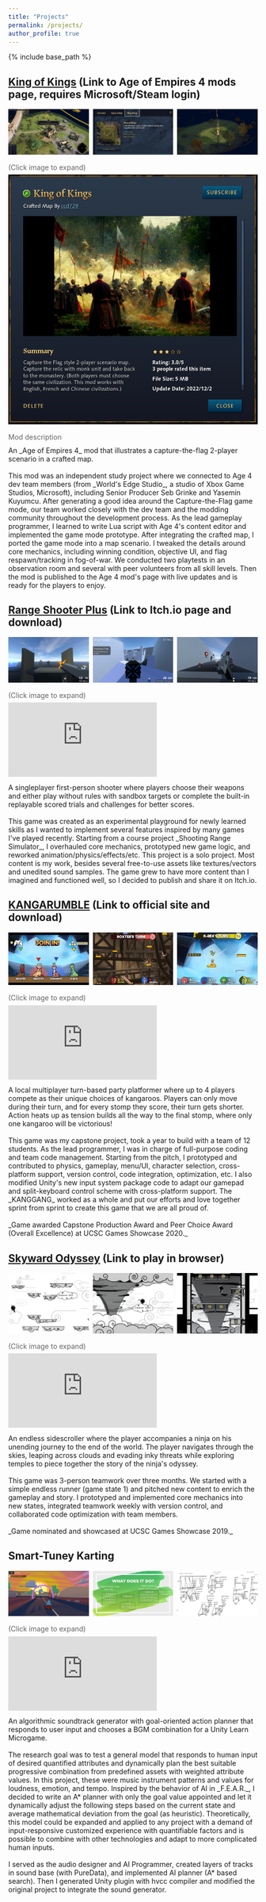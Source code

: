 ```yaml
---
title: "Projects"
permalink: /projects/
author_profile: true
---
```


{% include base_path %}

## [King of Kings](https://www.ageofempires.com/mods/details/123352) (Link to Age of Empires 4 mods page, requires Microsoft/Steam login)

<div style="margin-bottom: 0.2rem">
  <style scoped>
    #img-list {
      display: flex;
      gap: 0.5rem;
      width: 100%;
    }

    @media (max-width: 924px) {
      #img-list {
        flex-wrap: wrap;
      }
    }
  </style>
  <div id="img-list">
    <div style="flex-grow: 1">
      <a data-fslightbox="gallery0" href="/images/project-screenshot-0-1.png">
        <img src="/images/project-screenshot-0-1.png" />
      </a>
    </div>
    <div style="flex-grow: 1">
      <a data-fslightbox="gallery0" href="/images/project-screenshot-0-2.png">
        <img src="/images/project-screenshot-0-2.png" />
      </a>
    </div>
    <div style="flex-grow: 1">
      <a data-fslightbox="gallery0" href="/images/project-screenshot-0-3.png">
        <img src="/images/project-screenshot-0-3.png" />
      </a>
    </div>
  </div>
</div>
<p style="color: rgb(100, 100, 100); margin-bottom: 0.4rem;">(Click image to expand)</p>
<div style="max-width: 560px; margin-bottom: 0.4rem;"><img src="/images/project-screenshot-0-4.png" alt="King of Kings description"></div>
<p style="color: rgb(100, 100, 100); margin-bottom: 0.6rem;">Mod description</p>
An _Age of Empires 4_ mod that illustrates a capture-the-flag 2-player scenario in a crafted map. 
<br><br>
This mod was an independent study project where we connected to Age 4 dev team members (from _World's Edge Studio_, a studio of Xbox Game Studios, Microsoft), including Senior Producer Seb Grinke and Yasemin Kuyumcu. After generating a good idea around the Capture-the-Flag game mode, our team worked closely with the dev team and the modding community throughout the development process. As the lead gameplay programmer, I learned to write Lua script with Age 4's content editor and implemented the game mode prototype. After integrating the crafted map, I ported the game mode into a map scenario. I tweaked the details around core mechanics, including winning condition, objective UI, and flag respawn/tracking in fog-of-war. We conducted two playtests in an observation room and several with peer volunteers from all skill levels. Then the mod is published to the Age 4 mod's page with live updates and is ready for the players to enjoy.




## [Range Shooter Plus](https://ccd729.itch.io/range-shooter-plus) (Link to Itch.io page and download)

<div style="margin-bottom: 0.2rem">
  <style scoped>
    #img-list {
      display: flex;
      gap: 0.5rem;
      width: 100%;
    }

    @media (max-width: 924px) {
      #img-list {
        flex-wrap: wrap;
      }
    }
  </style>
  <div id="img-list">
    <div style="flex-grow: 1">
      <a data-fslightbox="gallery1" href="/images/project-screenshot-1-1.png">
        <img src="/images/project-screenshot-1-1.png" />
      </a>
    </div>
    <div style="flex-grow: 1">
      <a data-fslightbox="gallery1" href="/images/project-screenshot-1-2.png">
        <img src="/images/project-screenshot-1-2.png" />
      </a>
    </div>
    <div style="flex-grow: 1">
      <a data-fslightbox="gallery1" href="/images/project-screenshot-1-3.png">
        <img src="/images/project-screenshot-1-3.png" />
      </a>
    </div>
  </div>
</div>
<p style="color: rgb(100, 100, 100); margin-bottom: 0.4rem;">(Click image to expand)</p>
<div style="max-width: 560px; margin-bottom: 0.6rem;"><iframe src="https://www.youtube.com/embed/byxF5zNNaDE" title="YouTube video player" frameborder="0" allow="accelerometer; autoplay; clipboard-write; encrypted-media; gyroscope; picture-in-picture" allowfullscreen></iframe></div>
A singleplayer first-person shooter where players choose their weapons and either play without rules with sandbox targets or complete the built-in replayable scored trials and challenges for better scores. 
<br><br>
This game was created as an experimental playground for newly learned skills as I wanted to implement several features inspired by many games I've played recently. Starting from a course project _Shooting Range Simulator_, I overhauled core mechanics, prototyped new game logic, and reworked animation/physics/effects/etc. This project is a solo project. Most content is my work, besides several free-to-use assets like textures/vectors and unedited sound samples. The game grew to have more content than I imagined and functioned well, so I decided to publish and share it on Itch.io.


## [KANGARUMBLE](https://kangarumble.itch.io/kangarumble) (Link to official site and download)

<div style="margin-bottom: 0.2rem">
  <style scoped>
    #img-list {
      display: flex;
      gap: 0.5rem;
      width: 100%;
    }

    @media (max-width: 924px) {
      #img-list {
        flex-wrap: wrap;
      }
    }
  </style>
  <div id="img-list">
    <div style="flex-grow: 1">
      <a data-fslightbox="gallery2" href="/images/project-screenshot-2-1.png">
        <img src="/images/project-screenshot-2-1.png" />
      </a>
    </div>
    <div style="flex-grow: 1">
      <a data-fslightbox="gallery2" href="/images/project-screenshot-2-2.png">
        <img src="/images/project-screenshot-2-2.png" />
      </a>
    </div>
    <div style="flex-grow: 1">
      <a data-fslightbox="gallery2" href="/images/project-screenshot-2-3.png">
        <img src="/images/project-screenshot-2-3.png" />
      </a>
    </div>
  </div>
</div>
<p style="color: rgb(100, 100, 100); margin-bottom: 0.4rem;">(Click image to expand)</p>
<div style="max-width: 560px; margin-bottom: 0.6rem;"><iframe src="https://www.youtube.com/embed/bO-pFA_Xl3I" title="YouTube video player" frameborder="0" allow="accelerometer; autoplay; clipboard-write; encrypted-media; gyroscope; picture-in-picture" allowfullscreen></iframe></div>
A local multiplayer turn-based party platformer where up to 4 players compete as their unique choices of kangaroos. Players can only move during their turn, and for every stomp they score, their turn gets shorter. Action heats up as tension builds all the way to the final stomp, where only one kangaroo will be victorious!
<br><br>
This game was my capstone project, took a year to build with a team of 12 students. As the lead programmer, I was in charge of full-purpose coding and team code management. Starting from the pitch, I prototyped and contributed to physics, gameplay, menu/UI, character selection, cross-platform support, version control, code integration, optimization, etc. I also modified Unity's new input system package code to adapt our gamepad and split-keyboard control scheme with cross-platform support. The _KANGGANG_ worked as a whole and put our efforts and love together sprint from sprint to create this game that we are all proud of.
<br><br>
_Game awarded Capstone Production Award and Peer Choice Award (Overall Excellence) at UCSC Games Showcase 2020._


## [Skyward Odyssey](https://hpaing.itch.io/skyward-odyssey) (Link to play in browser)

<div style="margin-bottom: 0.2rem">
  <style scoped>
    #img-list {
      display: flex;
      gap: 0.5rem;
      width: 100%;
    }

    @media (max-width: 924px) {
      #img-list {
        flex-wrap: wrap;
      }
    }
  </style>
  <div id="img-list">
    <div style="flex-grow: 1">
      <a data-fslightbox="gallery3" href="/images/project-screenshot-3-1.png">
        <img src="/images/project-screenshot-3-1.png" />
      </a>
    </div>
    <div style="flex-grow: 1">
      <a data-fslightbox="gallery3" href="/images/project-screenshot-3-2.png">
        <img src="/images/project-screenshot-3-2.png" />
      </a>
    </div>
    <div style="flex-grow: 1">
      <a data-fslightbox="gallery3" href="/images/project-screenshot-3-3.png">
        <img src="/images/project-screenshot-3-3.png" />
      </a>
    </div>
  </div>
</div>
<p style="color: rgb(100, 100, 100); margin-bottom: 0.4rem;">(Click image to expand)</p>
<div style="max-width: 560px; margin-bottom: 0.6rem;"><iframe src="https://www.youtube.com/embed/q5_rguiviks" title="YouTube video player" frameborder="0" allow="accelerometer; autoplay; clipboard-write; encrypted-media; gyroscope; picture-in-picture" allowfullscreen></iframe></div>
An endless sidescroller where the player accompanies a ninja on his unending journey to the end of the world. The player navigates through the skies, leaping across clouds and evading inky threats while exploring temples to piece together the story of the ninja's odyssey.
<br><br>
This game was 3-person teamwork over three months. We started with a simple endless runner (game state 1) and pitched new content to enrich the gameplay and story. I prototyped and implemented core mechanics into new states, integrated teamwork weekly with version control, and collaborated code optimization with team members.
<br><br>
_Game nominated and showcased at UCSC Games Showcase 2019._

## Smart-Tuney Karting

<div style="margin-bottom: 0.2rem">
  <style scoped>
    #img-list {
      display: flex;
      gap: 0.5rem;
      width: 100%;
    }

    @media (max-width: 924px) {
      #img-list {
        flex-wrap: wrap;
      }
    }
  </style>
  <div id="img-list">
    <div style="flex-grow: 1">
      <a data-fslightbox="gallery4" href="/images/project-screenshot-4-1.png">
        <img src="/images/project-screenshot-4-1.png" />
      </a>
    </div>
    <div style="flex-grow: 1">
      <a data-fslightbox="gallery4" href="/images/project-screenshot-4-2.png">
        <img src="/images/project-screenshot-4-2.png" />
      </a>
    </div>
    <div style="flex-grow: 1">
      <a data-fslightbox="gallery4" href="/images/project-screenshot-4-3.png">
        <img src="/images/project-screenshot-4-3.png" />
      </a>
    </div>
  </div>
</div>
<p style="color: rgb(100, 100, 100); margin-bottom: 0.4rem;">(Click image to expand)</p>
<div style="max-width: 560px; margin-bottom: 0.6rem;"><iframe src="https://www.youtube.com/embed/LeObdbd_d5o" title="YouTube video player" frameborder="0" allow="accelerometer; autoplay; clipboard-write; encrypted-media; gyroscope; picture-in-picture" allowfullscreen></iframe></div>
An algorithmic soundtrack generator with goal-oriented action planner that responds to user input and chooses a BGM combination for a Unity Learn Microgame.
<br><br>
The research goal was to test a general model that responds to human input of desired quantified attributes and dynamically plan the best suitable progressive combination from predefined assets with weighted attribute values. In this project, these were music instrument patterns and values for loudness, emotion, and tempo. Inspired by the behavior of AI in _F.E.A.R._, I decided to write an A* planner with only the goal value appointed and let it dynamically adjust the following steps based on the current state and average mathematical deviation from the goal (as heuristic). Theoretically, this model could be expanded and applied to any project with a demand of input-responsive customized experience with quantifiable factors and is possible to combine with other technologies and adapt to more complicated human inputs.
<br><br>
I served as the audio designer and AI Programmer, created layers of tracks in sound base (with PureData), and implemented AI planner (A* based search). Then I generated Unity plugin with hvcc compiler and modified the original project to integrate the sound generator.


<script src="https://cdn.jsdelivr.net/npm/fslightbox@3.3.1/index.js"></script>
